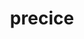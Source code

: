 ---
title: "precice"
layout: cache
categories: [package, develop-2024-06-16]
meta: {"versions": ["3.1.1"], "compilers": ["cce@=15.0.1", "gcc@=11.4.0", "gcc@=9.4.0", "oneapi@=2024.0.0"], "oss": ["rhel8", "ubuntu20.04", "ubuntu22.04"], "platforms": ["linux"], "targets": ["neoverse_v1", "neoverse_v2", "ppc64le", "x86_64_v3", "zen4"], "stacks": ["e4s", "e4s-cray-rhel", "e4s-neoverse-v2", "e4s-neoverse_v1", "e4s-oneapi", "e4s-power", "root"], "num_specs": 6, "num_specs_by_stack": {"e4s-power": 1, "root": 6, "e4s-oneapi": 1, "e4s-neoverse_v1": 1, "e4s-neoverse-v2": 1, "e4s-cray-rhel": 1, "e4s": 1}}
spec_details: [{"hash": "4hetvfh65aauqleie4xlpkwgpbcptsga", "compiler": "gcc@=9.4.0", "versions": ["3.1.1"], "os": "ubuntu20.04", "platform": "linux", "target": "ppc64le", "variants": ["build_system=cmake", "build_type=Release", "~checked", "~debug_log", "generator=make", "~ipo", "+mpi", "+petsc", "~python", "+shared"], "stacks": ["e4s-power", "root"], "size": "-", "tarball": "https://binaries.spack.io/releases/develop-2024-06-16/build_cache/linux-ubuntu20.04-ppc64le/gcc-9.4.0/precice-3.1.1/linux-ubuntu20.04-ppc64le-gcc-9.4.0-precice-3.1.1-4hetvfh65aauqleie4xlpkwgpbcptsga.spack"}, {"hash": "5xlhnvnxvghcquyvfiel4iuibouij4gi", "compiler": "oneapi@=2024.0.0", "versions": ["3.1.1"], "os": "ubuntu22.04", "platform": "linux", "target": "x86_64_v3", "variants": ["build_system=cmake", "build_type=Release", "~checked", "~debug_log", "generator=make", "~ipo", "+mpi", "+petsc", "~python", "+shared"], "stacks": ["root", "e4s-oneapi"], "size": "-", "tarball": "https://binaries.spack.io/releases/develop-2024-06-16/build_cache/linux-ubuntu22.04-x86_64_v3/oneapi-2024.0.0/precice-3.1.1/linux-ubuntu22.04-x86_64_v3-oneapi-2024.0.0-precice-3.1.1-5xlhnvnxvghcquyvfiel4iuibouij4gi.spack"}, {"hash": "eonh6iet7xl76r24wso6w7m63m5qzko4", "compiler": "gcc@=11.4.0", "versions": ["3.1.1"], "os": "ubuntu22.04", "platform": "linux", "target": "neoverse_v1", "variants": ["build_system=cmake", "build_type=Release", "~checked", "~debug_log", "generator=make", "~ipo", "+mpi", "+petsc", "~python", "+shared"], "stacks": ["root", "e4s-neoverse_v1"], "size": "-", "tarball": "https://binaries.spack.io/releases/develop-2024-06-16/build_cache/linux-ubuntu22.04-neoverse_v1/gcc-11.4.0/precice-3.1.1/linux-ubuntu22.04-neoverse_v1-gcc-11.4.0-precice-3.1.1-eonh6iet7xl76r24wso6w7m63m5qzko4.spack"}, {"hash": "jtkkg5e5z4nn243c72p4yw7nmyculh6l", "compiler": "gcc@=11.4.0", "versions": ["3.1.1"], "os": "ubuntu22.04", "platform": "linux", "target": "neoverse_v2", "variants": ["build_system=cmake", "build_type=Release", "~checked", "~debug_log", "generator=make", "~ipo", "+mpi", "+petsc", "~python", "+shared"], "stacks": ["root", "e4s-neoverse-v2"], "size": "-", "tarball": "https://binaries.spack.io/releases/develop-2024-06-16/build_cache/linux-ubuntu22.04-neoverse_v2/gcc-11.4.0/precice-3.1.1/linux-ubuntu22.04-neoverse_v2-gcc-11.4.0-precice-3.1.1-jtkkg5e5z4nn243c72p4yw7nmyculh6l.spack"}, {"hash": "koz7wigcd2goxfqyyud2hf3rizvb7ean", "compiler": "cce@=15.0.1", "versions": ["3.1.1"], "os": "rhel8", "platform": "linux", "target": "zen4", "variants": ["build_system=cmake", "build_type=Release", "~checked", "~debug_log", "generator=make", "~ipo", "+mpi", "+petsc", "~python", "+shared"], "stacks": ["e4s-cray-rhel", "root"], "size": "-", "tarball": "https://binaries.spack.io/releases/develop-2024-06-16/build_cache/linux-rhel8-zen4/cce-15.0.1/precice-3.1.1/linux-rhel8-zen4-cce-15.0.1-precice-3.1.1-koz7wigcd2goxfqyyud2hf3rizvb7ean.spack"}, {"hash": "d4iq2porn3ygoe7mw6qqgf466tkoddmi", "compiler": "gcc@=11.4.0", "versions": ["3.1.1"], "os": "ubuntu22.04", "platform": "linux", "target": "x86_64_v3", "variants": ["build_system=cmake", "build_type=Release", "~checked", "~debug_log", "generator=make", "~ipo", "+mpi", "+petsc", "~python", "+shared"], "stacks": ["e4s", "root"], "size": "-", "tarball": "https://binaries.spack.io/releases/develop-2024-06-16/build_cache/linux-ubuntu22.04-x86_64_v3/gcc-11.4.0/precice-3.1.1/linux-ubuntu22.04-x86_64_v3-gcc-11.4.0-precice-3.1.1-d4iq2porn3ygoe7mw6qqgf466tkoddmi.spack"}]
---